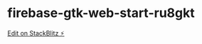 # firebase-gtk-web-start-ru8gkt

[Edit on StackBlitz ⚡️](https://stackblitz.com/edit/firebase-gtk-web-start-ru8gkt)